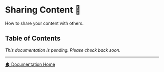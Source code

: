 # Sharing Content 🔗

How to share your content with others.

## Table of Contents

*This documentation is pending. Please check back soon.*

---

[🏠 Documentation Home](../)
